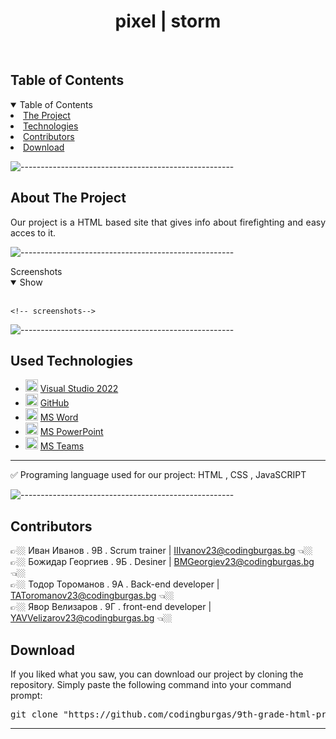 <h1 align="center"> pixel | storm </h1>
    
<br>
    

<h2 id="table-of-contents">Table of Contents</h2>
    
<details open="open">
    <summary>Table of Contents</summary>
    <li><a href="#about-the-project">  The Project</a></li>
    <li><a href="#used-technologies">  Technologies</a></li>
    <li><a href="#contributors">   Contributors</a></li>
    <li><a href="#download">    Download</a></li>
</details>
    
![-----------------------------------------------------](https://raw.githubusercontent.com/andreasbm/readme/master/assets/lines/rainbow.png)
    

<h2 id="about-the-project">About The Project</h2>
    
<p align="justify">
Our project is a HTML based site that gives info about firefighting and easy acces to it.
</p>
    
    
![-----------------------------------------------------](https://raw.githubusercontent.com/andreasbm/readme/master/assets/lines/rainbow.png)
    
<summary>Screenshots</summary>
<details open="open">
<summary>Show</summary>
<br>
    
    <!-- screenshots-->
    
</details>
    
</td></tr></table>
<p></p>
    
![-----------------------------------------------------](https://raw.githubusercontent.com/andreasbm/readme/master/assets/lines/rainbow.png)
    
##  Used Technologies
- <img src="https://upload.wikimedia.org/wikipedia/commons/thumb/2/2c/Visual_Studio_Icon_2022.svg/1200px-Visual_Studio_Icon_2022.svg.png" width="20" alt="Visual Studio 2022 Logo"> <a href="https://visualstudio.microsoft.com/vs/">Visual Studio 2022</a>
- <img src="https://github.githubassets.com/images/modules/logos_page/GitHub-Mark.png" width="20" alt="GitHub Logo"> <a href="https://github.com/">GitHub</a>
- <img src="https://upload.wikimedia.org/wikipedia/commons/thumb/f/fd/Microsoft_Office_Word_%282019%E2%80%93present%29.svg/2203px-Microsoft_Office_Word_%282019%E2%80%93present%29.svg.png" width="20" alt="MS Word Logo"> <a href="https://en.wikipedia.org/wiki/Microsoft_Word">MS Word</a>
- <img src="https://upload.wikimedia.org/wikipedia/commons/3/3b/Microsoft_PowerPoint_Logo.png" width="20" alt="MS PowerPoint Logo"> <a href="https://bg.wikipedia.org/wiki/Microsoft_PowerPoint">MS PowerPoint</a>
- <img src="https://upload.wikimedia.org/wikipedia/commons/thumb/c/c9/Microsoft_Office_Teams_%282018%E2%80%93present%29.svg/2203px-Microsoft_Office_Teams_%282018%E2%80%93present%29.svg.png" width="20" alt="MS Teams Logo"> <a href="https://www.microsoft.com/en-us/microsoft-teams/group-chat-software">MS Teams</a>
-----------------------------------------------------------------------------------------------------------------------------------
✅ Programing language used for our project: HTML , CSS , JavaSCRIPT
    
    
![-----------------------------------------------------](https://raw.githubusercontent.com/andreasbm/readme/master/assets/lines/rainbow.png)
    

<h2 id="contributors">Contributors</h2>
    

<p1>👉🏼 Иван Иванов . 9В . Scrum trainer | IIIvanov23@codingburgas.bg 👈🏼</p1><br>
<p2>👉🏼 Божидар Георгиев . 9Б . Desiner | BMGeorgiev23@codingburgas.bg 👈🏼<p2><br>
<p3>👉🏼 Тодор Тороманов . 9А . Back-end developer | TAToromanov23@codingburgas.bg 👈🏼<p3><br>
<p4>👉🏼 Явор Велизаров . 9Г . front-end developer | YAVVelizarov23@codingburgas.bg 👈🏼<p4><br>

    
<h2 id="download">Download</h2>
    
<p>If you liked what you saw, you can download our project by cloning the repository. Simply paste the following command into your command prompt:</p>
    
<pre align="center">git clone "https://github.com/codingburgas/9th-grade-html-project-pixel_storm.git"</pre>

<hr>
